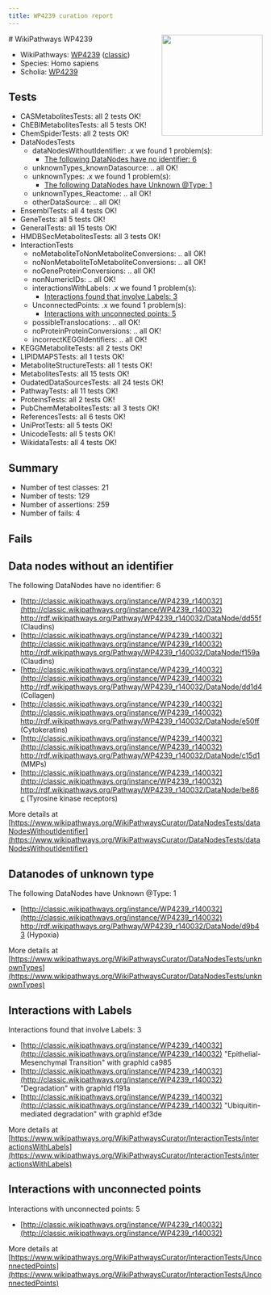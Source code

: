 ```yaml
---
title: WP4239 curation report
---
```


<img style="float: right; width: 200px" src="https://upload.wikimedia.org/wikipedia/commons/thumb/8/83/Wplogo_with_text_500.png/640px-Wplogo_with_text_500.png" />
# WikiPathways WP4239

* WikiPathways: [WP4239](https://wikipathways.org/pathways/WP4239) ([classic](https://classic.wikipathways.org/instance/WP4239))
* Species: Homo sapiens
* Scholia: [WP4239](https://scholia.toolforge.org/wikipathways/WP4239)
## Tests
* CASMetabolitesTests: all 2 tests OK!
* ChEBIMetabolitesTests: all 5 tests OK!
* ChemSpiderTests: all 2 tests OK!
* DataNodesTests
    * dataNodesWithoutIdentifier: .x we found 1 problem(s):
        * [The following DataNodes have no identifier: 6](#d2d32fa5)
    * unknownTypes_knownDatasource: .. all OK!
    * unknownTypes: .x we found 1 problem(s):
        * [The following DataNodes have Unknown @Type: 1](#839973df)
    * unknownTypes_Reactome: .. all OK!
    * otherDataSource: .. all OK!
* EnsemblTests: all 4 tests OK!
* GeneTests: all 5 tests OK!
* GeneralTests: all 15 tests OK!
* HMDBSecMetabolitesTests: all 3 tests OK!
* InteractionTests
    * noMetaboliteToNonMetaboliteConversions: .. all OK!
    * noNonMetaboliteToMetaboliteConversions: .. all OK!
    * noGeneProteinConversions: .. all OK!
    * nonNumericIDs: .. all OK!
    * interactionsWithLabels: .x we found 1 problem(s):
        * [Interactions found that involve Labels: 3](#630d267a)
    * UnconnectedPoints: .x we found 1 problem(s):
        * [Interactions with unconnected points: 5](#35a61add)
    * possibleTranslocations: .. all OK!
    * noProteinProteinConversions: .. all OK!
    * incorrectKEGGIdentifiers: .. all OK!
* KEGGMetaboliteTests: all 2 tests OK!
* LIPIDMAPSTests: all 1 tests OK!
* MetaboliteStructureTests: all 1 tests OK!
* MetabolitesTests: all 15 tests OK!
* OudatedDataSourcesTests: all 24 tests OK!
* PathwayTests: all 11 tests OK!
* ProteinsTests: all 2 tests OK!
* PubChemMetabolitesTests: all 3 tests OK!
* ReferencesTests: all 6 tests OK!
* UniProtTests: all 5 tests OK!
* UnicodeTests: all 5 tests OK!
* WikidataTests: all 4 tests OK!


## Summary

* Number of test classes: 21
* Number of tests: 129
* Number of assertions: 259
* Number of fails: 4

## Fails

<a name="d2d32fa5" />

## Data nodes without an identifier

The following DataNodes have no identifier: 6

* [http://classic.wikipathways.org/instance/WP4239_r140032](http://classic.wikipathways.org/instance/WP4239_r140032) http://rdf.wikipathways.org/Pathway/WP4239_r140032/DataNode/dd55f (Claudins)
* [http://classic.wikipathways.org/instance/WP4239_r140032](http://classic.wikipathways.org/instance/WP4239_r140032) http://rdf.wikipathways.org/Pathway/WP4239_r140032/DataNode/f159a (Claudins)
* [http://classic.wikipathways.org/instance/WP4239_r140032](http://classic.wikipathways.org/instance/WP4239_r140032) http://rdf.wikipathways.org/Pathway/WP4239_r140032/DataNode/dd1d4 (Collagen)
* [http://classic.wikipathways.org/instance/WP4239_r140032](http://classic.wikipathways.org/instance/WP4239_r140032) http://rdf.wikipathways.org/Pathway/WP4239_r140032/DataNode/e50ff (Cytokeratins)
* [http://classic.wikipathways.org/instance/WP4239_r140032](http://classic.wikipathways.org/instance/WP4239_r140032) http://rdf.wikipathways.org/Pathway/WP4239_r140032/DataNode/c15d1 (MMPs)
* [http://classic.wikipathways.org/instance/WP4239_r140032](http://classic.wikipathways.org/instance/WP4239_r140032) http://rdf.wikipathways.org/Pathway/WP4239_r140032/DataNode/be86c (Tyrosine kinase 
receptors)


More details at [https://www.wikipathways.org/WikiPathwaysCurator/DataNodesTests/dataNodesWithoutIdentifier](https://www.wikipathways.org/WikiPathwaysCurator/DataNodesTests/dataNodesWithoutIdentifier)

<a name="839973df" />

## Datanodes of unknown type

The following DataNodes have Unknown @Type: 1

* [http://classic.wikipathways.org/instance/WP4239_r140032](http://classic.wikipathways.org/instance/WP4239_r140032) http://rdf.wikipathways.org/Pathway/WP4239_r140032/DataNode/d9b43 (Hypoxia)


More details at [https://www.wikipathways.org/WikiPathwaysCurator/DataNodesTests/unknownTypes](https://www.wikipathways.org/WikiPathwaysCurator/DataNodesTests/unknownTypes)

<a name="630d267a" />

## Interactions with Labels

Interactions found that involve Labels: 3

* [http://classic.wikipathways.org/instance/WP4239_r140032](http://classic.wikipathways.org/instance/WP4239_r140032) "Epithelial-Mesenchymal Transition" with graphId ca985
* [http://classic.wikipathways.org/instance/WP4239_r140032](http://classic.wikipathways.org/instance/WP4239_r140032) "Degradation" with graphId f191a
* [http://classic.wikipathways.org/instance/WP4239_r140032](http://classic.wikipathways.org/instance/WP4239_r140032) "Ubiquitin-mediated
degradation" with graphId ef3de


More details at [https://www.wikipathways.org/WikiPathwaysCurator/InteractionTests/interactionsWithLabels](https://www.wikipathways.org/WikiPathwaysCurator/InteractionTests/interactionsWithLabels)

<a name="35a61add" />

## Interactions with unconnected points

Interactions with unconnected points: 5

* [http://classic.wikipathways.org/instance/WP4239_r140032](http://classic.wikipathways.org/instance/WP4239_r140032)


More details at [https://www.wikipathways.org/WikiPathwaysCurator/InteractionTests/UnconnectedPoints](https://www.wikipathways.org/WikiPathwaysCurator/InteractionTests/UnconnectedPoints)

